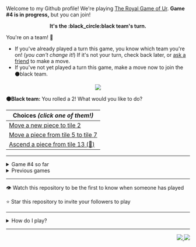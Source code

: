Welcome to my Github profile!
We're playing
[The Royal Game of Ur](https://en.wikipedia.org/wiki/Royal_Game_of_Ur).
**Game #4 is in progress,** but you can join!

<p align="center">
  <b>It's the
  :black_circle:black
  team's turn.</b>
</p>

You're on a team! :wave:

* If you've already played a turn this game, you know which team you're on!
(_you can't change it!_)
If it's not your turn, check back later, or
[ask a
friend](https://twitter.com/share?text=I'm+playing+The+Royal+Game+of+Ur+on+a+GitHub+profile.+Take+your+turn+at+https://github.com/rossjrw/rossjrw+%23RoyalGameOfUr+%23github)
to make a move.
* If you've not yet played a turn this game, make a move now to join the
:black_circle:black
team.

<p align="center"><img src="https://raw.githubusercontent.com/rossjrw/rossjrw/play/games/current/board.603.svg"></p>

  **:black_circle:Black team:**
  You rolled a 2!
What would you like to do?

| Choices *(click one of them!)* |
| --- |
  | [Move a new piece to tile 2    ](https://github.com/rossjrw/rossjrw/issues/new?title=ur-move-2%400-0&amp;body=Press+Submit%21+You+don%27t+need+to+edit+this+text+or+do+anything+else.%0D%0A%0D%0ABe+aware+that+your+move+can+take+a+minute+or+two+to+process.) |
  | [Move a piece from tile 5 to tile 7    ](https://github.com/rossjrw/rossjrw/issues/new?title=ur-move-2%405-0&amp;body=Press+Submit%21+You+don%27t+need+to+edit+this+text+or+do+anything+else.%0D%0A%0D%0ABe+aware+that+your+move+can+take+a+minute+or+two+to+process.) |
  | [Ascend a piece from tile 13    (:rocket:) ](https://github.com/rossjrw/rossjrw/issues/new?title=ur-move-2%4013-0&amp;body=Press+Submit%21+You+don%27t+need+to+edit+this+text+or+do+anything+else.%0D%0A%0D%0ABe+aware+that+your+move+can+take+a+minute+or+two+to+process.) |

-----

<details><summary>Game #4 so far</summary>

## Who's on each team?

<table>
    <thead>
      <tr><th colspan=2>Players in this game</th></tr>
    </thead>
    <tbody>
      <tr>
        <td align="right"><b>Black team</b> :black_circle:</td>
        <td>:white_circle: <b> White team</b></td>
      </tr>
      <tr align="center">
        <td><b><a href="https://github.com/DevTony101">@DevTony101</a></b> (15)<br><b><a href="https://github.com/shpatrickguo">@shpatrickguo</a></b> (7)<br><b><a href="https://github.com/venashial">@venashial</a></b> (5)<br><b><a href="https://github.com/Hans5958">@Hans5958</a></b> (1)<br><b><a href="https://github.com/rossjrw">@rossjrw</a></b> (1)<br><b><a href="https://github.com/Devansh3712">@Devansh3712</a></b> (1)</td>
        <td><b><a href="https://github.com/1ethanhansen">@1ethanhansen</a></b> (32)<br><b><a href="https://github.com/BaptisteMartinet">@BaptisteMartinet</a></b> (1)<br><b><a href="https://github.com/russormes">@russormes</a></b> (1)<br><b><a href="https://github.com/dit7ya">@dit7ya</a></b> (1)<br><b><a href="https://github.com/KnlnKS">@KnlnKS</a></b> (1)</td>
      </tr>
    </tbody>
  </table>

## What's happened so far?

| Time | Turn | Event | Issue | Board |
| :---: | :---: | :--- | :---: | :---: |
  | 11th Feb 2021 18:31 | **0** | :white_circle: **[@1ethanhansen](https://github.com/1ethanhansen)** started a new game | [#536](https://github.com/rossjrw/rossjrw/issues/536) | [link](https://raw.githubusercontent.com/rossjrw/rossjrw/60752599aca5ea17fc8f07261f362da0d83aa07e/games/current/board.536.svg) |
  | 11th Feb 2021 18:32 | **1** | :white_circle: **[@BaptisteMartinet](https://github.com/BaptisteMartinet)** moved a white piece onto the board to position 1    | [#537](https://github.com/rossjrw/rossjrw/issues/537) | [link](https://raw.githubusercontent.com/rossjrw/rossjrw/15c82bc66492cf484565b3ae52869e9ae8f67b7f/games/current/board.537.svg) |
  | 12th Feb 2021 00:47 | **2** | :black_circle: **[@shpatrickguo](https://github.com/shpatrickguo)** moved a black piece onto the board to position 2    | [#540](https://github.com/rossjrw/rossjrw/issues/540) | [link](https://raw.githubusercontent.com/rossjrw/rossjrw/fc85337fadfb28ab997b07b5911539a9ab6b1b11/games/current/board.540.svg) |
  | 12th Feb 2021 05:00 | **3** | :white_circle: **[@1ethanhansen](https://github.com/1ethanhansen)** moved a white piece from position 1 to position 4  — claimed a rosette :rosette:  | [#541](https://github.com/rossjrw/rossjrw/issues/541) | [link](https://raw.githubusercontent.com/rossjrw/rossjrw/93e22eb32b9f95b19eab9f32338c22c0230d62dc/games/current/board.541.svg) |
  | 12th Feb 2021 05:02 | **4** | :white_circle: **[@1ethanhansen](https://github.com/1ethanhansen)** moved a white piece onto the board to position 1    | [#542](https://github.com/rossjrw/rossjrw/issues/542) | [link](https://raw.githubusercontent.com/rossjrw/rossjrw/77bd6640758924099a2d26dc08e4f4de07fb08e3/games/current/board.542.svg) |
  | 12th Feb 2021 10:34 | **5** | :black_circle: **[@Hans5958](https://github.com/Hans5958)** moved a black piece onto the board to position 1    | [#543](https://github.com/rossjrw/rossjrw/issues/543) | [link](https://raw.githubusercontent.com/rossjrw/rossjrw/0984d2339da9d61d407bd4ccfc935c9443f06a8f/games/current/board.543.svg) |
  | 12th Feb 2021 13:23 | **6** | :white_circle: **[@russormes](https://github.com/russormes)** moved a white piece from position 1 to position 2    | [#544](https://github.com/rossjrw/rossjrw/issues/544) |  |
  | 12th Feb 2021 15:50 | **7** | :black_circle: **[@rossjrw](https://github.com/rossjrw)** moved a black piece from position 2 to position 4  — claimed a rosette :rosette:  | [#545](https://github.com/rossjrw/rossjrw/issues/545) | [link](https://raw.githubusercontent.com/rossjrw/rossjrw/f187fdee61da212cd2edd5fd7f94e62bd5aa1c22/games/current/board.545.svg) |
  | 12th Feb 2021 15:50 | **8** | :black_circle:  The black team rolled a 0 and their turn was automatically passed | [#545](https://github.com/rossjrw/rossjrw/issues/545) |  |
  | 12th Feb 2021 16:15 | **9** | :white_circle: **[@1ethanhansen](https://github.com/1ethanhansen)** moved a white piece onto the board to position 3    | [#546](https://github.com/rossjrw/rossjrw/issues/546) | [link](https://raw.githubusercontent.com/rossjrw/rossjrw/96dd49ee14f08824113e3afe8d6d0d6011f31632/games/current/board.546.svg) |
  | 12th Feb 2021 16:15 | **10** | :black_circle:  The black team rolled a 0 and their turn was automatically passed | [#546](https://github.com/rossjrw/rossjrw/issues/546) | [link](https://raw.githubusercontent.com/rossjrw/rossjrw/f368cdd9c6045ee09763620b492a5f77d8ef4c60/games/current/board.546.svg) |
  | 12th Feb 2021 16:16 | **11** | :white_circle: **[@1ethanhansen](https://github.com/1ethanhansen)** moved a white piece from position 4 to position 7    | [#547](https://github.com/rossjrw/rossjrw/issues/547) | [link](https://raw.githubusercontent.com/rossjrw/rossjrw/cfa8b39f703ca873fdd562e3c1c658fd1be69dc5/games/current/board.547.svg) |
  | 13th Feb 2021 00:00 | **12** | :black_circle: **[@shpatrickguo](https://github.com/shpatrickguo)** moved a black piece from position 4 to position 7 — captured a white piece :crossed_swords:   | [#548](https://github.com/rossjrw/rossjrw/issues/548) | [link](https://raw.githubusercontent.com/rossjrw/rossjrw/83432a79fbe097f1ebfc5222f8548d47b091d37c/games/current/board.548.svg) |
  | 13th Feb 2021 00:01 | **13** | :white_circle: **[@1ethanhansen](https://github.com/1ethanhansen)** moved a white piece from position 3 to position 4  — claimed a rosette :rosette:  | [#549](https://github.com/rossjrw/rossjrw/issues/549) | [link](https://raw.githubusercontent.com/rossjrw/rossjrw/594790fee0af44aec431d00c9def030e045b38d5/games/current/board.549.svg) |
  | 13th Feb 2021 00:02 | **14** | :white_circle: **[@1ethanhansen](https://github.com/1ethanhansen)** moved a white piece from position 4 to position 6    | [#550](https://github.com/rossjrw/rossjrw/issues/550) | [link](https://raw.githubusercontent.com/rossjrw/rossjrw/43c9acf2987051f5806be60d3ac78ae6e916f897/games/current/board.550.svg) |
  | 13th Feb 2021 03:14 | **15** | :black_circle: **[@shpatrickguo](https://github.com/shpatrickguo)** moved a black piece from position 7 to position 9    | [#551](https://github.com/rossjrw/rossjrw/issues/551) | [link](https://raw.githubusercontent.com/rossjrw/rossjrw/52d3d34195d4f576b6b07dd78894a2b594f57bf2/games/current/board.551.svg) |
  | 13th Feb 2021 03:18 | **16** | :white_circle: **[@1ethanhansen](https://github.com/1ethanhansen)** moved a white piece onto the board to position 1    | [#552](https://github.com/rossjrw/rossjrw/issues/552) | [link](https://raw.githubusercontent.com/rossjrw/rossjrw/96ee36bff762370b21a49129afa3f6ed5eb348c9/games/current/board.552.svg) |
  | 13th Feb 2021 12:45 | **17** | :black_circle: **[@Devansh3712](https://github.com/Devansh3712)** moved a black piece from position 9 to position 10    | [#553](https://github.com/rossjrw/rossjrw/issues/553) | [link](https://raw.githubusercontent.com/rossjrw/rossjrw/3f4540b874a5169cd658698d57ffbeb0f7d4816f/games/current/board.553.svg) |
  | 13th Feb 2021 17:07 | **18** | :white_circle: **[@1ethanhansen](https://github.com/1ethanhansen)** moved a white piece from position 6 to position 8  — claimed a rosette :rosette:  | [#554](https://github.com/rossjrw/rossjrw/issues/554) | [link](https://raw.githubusercontent.com/rossjrw/rossjrw/941529e958ef24e6a6cd3a92cfcb46594a0e2516/games/current/board.554.svg) |
  | 13th Feb 2021 17:09 | **19** | :white_circle: **[@1ethanhansen](https://github.com/1ethanhansen)** moved a white piece from position 2 to position 3    | [#555](https://github.com/rossjrw/rossjrw/issues/555) | [link](https://raw.githubusercontent.com/rossjrw/rossjrw/ed99453afa3f75ef8b03dcf2f732c80298952b4e/games/current/board.555.svg) |
  | 13th Feb 2021 18:27 | **20** | :black_circle: **[@shpatrickguo](https://github.com/shpatrickguo)** moved a black piece from position 10 to position 11    | [#556](https://github.com/rossjrw/rossjrw/issues/556) | [link](https://raw.githubusercontent.com/rossjrw/rossjrw/d3b79ea51c9be4fdffa6ce7e9178d181c0fd0ed8/games/current/board.556.svg) |
  | 16th Feb 2021 14:12 | **21** | :white_circle: **[@dit7ya](https://github.com/dit7ya)** moved a white piece from position 8 to position 11 — captured a black piece :crossed_swords:   | [#557](https://github.com/rossjrw/rossjrw/issues/557) | [link](https://raw.githubusercontent.com/rossjrw/rossjrw/56f62df164d138b46da5a7c68514ad14ce6f2e41/games/current/board.557.svg) |
  | 16th Feb 2021 16:44 | **22** | :black_circle: **[@shpatrickguo](https://github.com/shpatrickguo)** moved a black piece onto the board to position 2    | [#558](https://github.com/rossjrw/rossjrw/issues/558) | [link](https://raw.githubusercontent.com/rossjrw/rossjrw/3afd6c0cb31dffb831b5eb93955d0bb58fb78136/games/current/board.558.svg) |
  | 16th Feb 2021 16:45 | **23** | :white_circle: **[@1ethanhansen](https://github.com/1ethanhansen)** moved a white piece from position 11 to position 14  — claimed a rosette :rosette:  | [#559](https://github.com/rossjrw/rossjrw/issues/559) |  |
  | 16th Feb 2021 16:47 | **24** | :white_circle: **[@1ethanhansen](https://github.com/1ethanhansen)** moved a white piece from position 3 to position 6    | [#560](https://github.com/rossjrw/rossjrw/issues/560) | [link](https://raw.githubusercontent.com/rossjrw/rossjrw/9556943408d2d92f0da823f97f60c208c56639d6/games/current/board.560.svg) |
  | 16th Feb 2021 16:47 | **25** | :black_circle:  The black team rolled a 0 and their turn was automatically passed | [#560](https://github.com/rossjrw/rossjrw/issues/560) | [link](https://raw.githubusercontent.com/rossjrw/rossjrw/092402a25f56629fcf9c748f17d19a3c185768f4/games/current/board.560.svg) |
  | 16th Feb 2021 16:55 | **26** | :white_circle: **[@1ethanhansen](https://github.com/1ethanhansen)** moved a white piece from position 1 to position 4  — claimed a rosette :rosette:  | [#561](https://github.com/rossjrw/rossjrw/issues/561) |  |
  | 16th Feb 2021 16:56 | **27** | :white_circle: **[@1ethanhansen](https://github.com/1ethanhansen)** moved a white piece from position 4 to position 8  — claimed a rosette :rosette:  | [#562](https://github.com/rossjrw/rossjrw/issues/562) | [link](https://raw.githubusercontent.com/rossjrw/rossjrw/041f4097d076615beb606f1eeb5e966b2df8d240/games/current/board.562.svg) |
  | 16th Feb 2021 16:56 | **28** | :white_circle:  The white team rolled a 0 and their turn was automatically passed | [#562](https://github.com/rossjrw/rossjrw/issues/562) | [link](https://raw.githubusercontent.com/rossjrw/rossjrw/5c9cad15c762d857767c70d138444708a25aab76/games/current/board.562.svg) |
  | 17th Feb 2021 05:56 | **29** | :black_circle: **[@venashial](https://github.com/venashial)** moved a black piece from position 2 to position 4  — claimed a rosette :rosette:  | [#563](https://github.com/rossjrw/rossjrw/issues/563) | [link](https://raw.githubusercontent.com/rossjrw/rossjrw/a2098e9af775417ebf9fda039bd4b408d032aa46/games/current/board.563.svg) |
  | 17th Feb 2021 05:57 | **30** | :black_circle: **[@venashial](https://github.com/venashial)** moved a black piece onto the board to position 3    | [#564](https://github.com/rossjrw/rossjrw/issues/564) | [link](https://raw.githubusercontent.com/rossjrw/rossjrw/bdcec1a9cbf534d70bda6ca0b4900fd2448a1cc7/games/current/board.564.svg) |
  | 17th Feb 2021 06:00 | **31** | :white_circle: **[@1ethanhansen](https://github.com/1ethanhansen)** moved a white piece onto the board to position 1    | [#565](https://github.com/rossjrw/rossjrw/issues/565) | [link](https://raw.githubusercontent.com/rossjrw/rossjrw/8ad15acc849fed5852055a71c55cac8f0a9eabfd/games/current/board.565.svg) |
  | 17th Feb 2021 06:02 | **32** | :black_circle: **[@venashial](https://github.com/venashial)** moved a black piece from position 3 to position 6 — captured a white piece :crossed_swords:   | [#566](https://github.com/rossjrw/rossjrw/issues/566) | [link](https://raw.githubusercontent.com/rossjrw/rossjrw/f769988787ac4429bcb84491a759aa0941a0eaa3/games/current/board.566.svg) |
  | 17th Feb 2021 16:20 | **33** | :white_circle: **[@1ethanhansen](https://github.com/1ethanhansen)** moved a white piece onto the board to position 2    | [#567](https://github.com/rossjrw/rossjrw/issues/567) | [link](https://raw.githubusercontent.com/rossjrw/rossjrw/0dcc0aba6898f23f401c0b8f9701b101092a7612/games/current/board.567.svg) |
  | 17th Feb 2021 18:22 | **34** | :black_circle: **[@venashial](https://github.com/venashial)** moved a black piece from position 1 to position 5    | [#568](https://github.com/rossjrw/rossjrw/issues/568) | [link](https://raw.githubusercontent.com/rossjrw/rossjrw/f7a46c88390c3bfd4c74d3f7228d8922607175be/games/current/board.568.svg) |
  | 17th Feb 2021 18:24 | **35** | :white_circle: **[@1ethanhansen](https://github.com/1ethanhansen)** moved a white piece from position 2 to position 3    | [#569](https://github.com/rossjrw/rossjrw/issues/569) | [link](https://raw.githubusercontent.com/rossjrw/rossjrw/af391a695cc77008ac365a5ed3072fcc53608e85/games/current/board.569.svg) |
  | 17th Feb 2021 18:39 | **36** | :black_circle: **[@shpatrickguo](https://github.com/shpatrickguo)** moved a black piece onto the board to position 2    | [#570](https://github.com/rossjrw/rossjrw/issues/570) | [link](https://raw.githubusercontent.com/rossjrw/rossjrw/05673d6ed65a653dd2c6fd203eaa1daecc798c56/games/current/board.570.svg) |
  | 17th Feb 2021 18:51 | **37** | :white_circle: **[@1ethanhansen](https://github.com/1ethanhansen)** moved a white piece from position 1 to position 4  — claimed a rosette :rosette:  | [#571](https://github.com/rossjrw/rossjrw/issues/571) | [link](https://raw.githubusercontent.com/rossjrw/rossjrw/a7bac748180c89e6a0124cc475aa59cbc89248d5/games/current/board.571.svg) |
  | 17th Feb 2021 18:57 | **38** | :white_circle: **[@1ethanhansen](https://github.com/1ethanhansen)** moved a white piece from position 3 to position 5 — captured a black piece :crossed_swords:   | [#572](https://github.com/rossjrw/rossjrw/issues/572) | [link](https://raw.githubusercontent.com/rossjrw/rossjrw/6490a61d979f8c277758550b530f77b1a9969bba/games/current/board.572.svg) |
  | 17th Feb 2021 22:43 | **39** | :black_circle: **[@DevTony101](https://github.com/DevTony101)** moved a black piece from position 4 to position 5 — captured a white piece :crossed_swords:   | [#573](https://github.com/rossjrw/rossjrw/issues/573) | [link](https://raw.githubusercontent.com/rossjrw/rossjrw/bcac0e7f80b581c1fbebca182882ef5cdf9a15fc/games/current/board.573.svg) |
  | 17th Feb 2021 22:49 | **40** | :white_circle: **[@1ethanhansen](https://github.com/1ethanhansen)** moved a white piece from position 4 to position 5 — captured a black piece :crossed_swords:   | [#574](https://github.com/rossjrw/rossjrw/issues/574) | [link](https://raw.githubusercontent.com/rossjrw/rossjrw/83d9d21d67579213aa320b2fbc52158525bc8b06/games/current/board.574.svg) |
  | 18th Feb 2021 02:55 | **41** | :black_circle: **[@venashial](https://github.com/venashial)** moved a black piece from position 2 to position 5 — captured a white piece :crossed_swords:   | [#575](https://github.com/rossjrw/rossjrw/issues/575) | [link](https://raw.githubusercontent.com/rossjrw/rossjrw/9f3891438bea144ee456ad9e5fafe582b2e62e2a/games/current/board.575.svg) |
  | 18th Feb 2021 16:42 | **42** | :white_circle: **[@1ethanhansen](https://github.com/1ethanhansen)** moved a white piece onto the board to position 2    | [#576](https://github.com/rossjrw/rossjrw/issues/576) | [link](https://raw.githubusercontent.com/rossjrw/rossjrw/c39e1bcf21588547b0b98595e1c92c0677d92e30/games/current/board.576.svg) |
  | 18th Feb 2021 16:47 | **43** | :black_circle: **[@DevTony101](https://github.com/DevTony101)** moved a black piece onto the board to position 3    | [#577](https://github.com/rossjrw/rossjrw/issues/577) | [link](https://raw.githubusercontent.com/rossjrw/rossjrw/801a7b4bb6b5bbf97654a5704c971878a4b9aab4/games/current/board.577.svg) |
  | 18th Feb 2021 16:48 | **44** | :white_circle: **[@1ethanhansen](https://github.com/1ethanhansen)** moved a white piece from position 2 to position 4  — claimed a rosette :rosette:  | [#578](https://github.com/rossjrw/rossjrw/issues/578) | [link](https://raw.githubusercontent.com/rossjrw/rossjrw/7d513d273c7e3e71953a2c5ab9e88e6e88969d50/games/current/board.578.svg) |
  | 18th Feb 2021 16:49 | **45** | :white_circle: **[@1ethanhansen](https://github.com/1ethanhansen)** moved a white piece onto the board to position 3    | [#579](https://github.com/rossjrw/rossjrw/issues/579) | [link](https://raw.githubusercontent.com/rossjrw/rossjrw/f42a966011c9d91d8607e7e8d306ddcd20f86424/games/current/board.579.svg) |
  | 18th Feb 2021 16:50 | **46** | :black_circle: **[@DevTony101](https://github.com/DevTony101)** moved a black piece from position 3 to position 4  — claimed a rosette :rosette:  | [#580](https://github.com/rossjrw/rossjrw/issues/580) | [link](https://raw.githubusercontent.com/rossjrw/rossjrw/5de6c22e425fd83ba83c7c033d7e610dd7550a62/games/current/board.580.svg) |
  | 18th Feb 2021 16:52 | **47** | :black_circle: **[@DevTony101](https://github.com/DevTony101)** moved a black piece onto the board to position 3    | [#581](https://github.com/rossjrw/rossjrw/issues/581) | [link](https://raw.githubusercontent.com/rossjrw/rossjrw/d35da406584b7726250bb5be5c6a69f9a9dbdb89/games/current/board.581.svg) |
  | 18th Feb 2021 16:53 | **48** | :white_circle: **[@1ethanhansen](https://github.com/1ethanhansen)** moved a white piece onto the board to position 1    | [#582](https://github.com/rossjrw/rossjrw/issues/582) | [link](https://raw.githubusercontent.com/rossjrw/rossjrw/7d951201f8f1b51c3c2c4af652f6d979cba6085d/games/current/board.582.svg) |
  | 18th Feb 2021 16:54 | **49** | :black_circle: **[@DevTony101](https://github.com/DevTony101)** moved a black piece from position 4 to position 7    | [#583](https://github.com/rossjrw/rossjrw/issues/583) | [link](https://raw.githubusercontent.com/rossjrw/rossjrw/1ec661ad62a738858d291de41f7546174031456f/games/current/board.583.svg) |
  | 18th Feb 2021 16:56 | **50** | :white_circle: **[@1ethanhansen](https://github.com/1ethanhansen)** moved a white piece from position 3 to position 6 — captured a black piece :crossed_swords:   | [#584](https://github.com/rossjrw/rossjrw/issues/584) | [link](https://raw.githubusercontent.com/rossjrw/rossjrw/a4c5e22598d9dcc63225526933decfec821ec7d0/games/current/board.584.svg) |
  | 18th Feb 2021 16:57 | **51** | :black_circle: **[@DevTony101](https://github.com/DevTony101)** moved a black piece onto the board to position 2    | [#585](https://github.com/rossjrw/rossjrw/issues/585) | [link](https://raw.githubusercontent.com/rossjrw/rossjrw/cd8fa489ca2d6418224179e3d1002e9115a63505/games/current/board.585.svg) |
  | 18th Feb 2021 16:58 | **52** | :white_circle: **[@1ethanhansen](https://github.com/1ethanhansen)** moved a white piece onto the board to position 3    | [#586](https://github.com/rossjrw/rossjrw/issues/586) | [link](https://raw.githubusercontent.com/rossjrw/rossjrw/ffdb8885b60b2d5c3aa1d601f54e7864d990cc4a/games/current/board.586.svg) |
  | 18th Feb 2021 17:01 | **53** | :black_circle: **[@DevTony101](https://github.com/DevTony101)** moved a black piece from position 2 to position 4  — claimed a rosette :rosette:  | [#587](https://github.com/rossjrw/rossjrw/issues/587) | [link](https://raw.githubusercontent.com/rossjrw/rossjrw/adaea9c0b5e57fb618dc9160559e9afcba1297ab/games/current/board.587.svg) |
  | 18th Feb 2021 17:02 | **54** | :black_circle: **[@DevTony101](https://github.com/DevTony101)** moved a black piece from position 5 to position 6 — captured a white piece :crossed_swords:   | [#588](https://github.com/rossjrw/rossjrw/issues/588) | [link](https://raw.githubusercontent.com/rossjrw/rossjrw/a13cf0602a9d3c574679aa7358596b52fd939d1a/games/current/board.588.svg) |
  | 18th Feb 2021 17:07 | **55** | :white_circle: **[@1ethanhansen](https://github.com/1ethanhansen)** ascended a white piece from position 14 :rocket:    | [#589](https://github.com/rossjrw/rossjrw/issues/589) | [link](https://raw.githubusercontent.com/rossjrw/rossjrw/a9705355b2bc190cebad3d7dc57556457dcc82fc/games/current/board.589.svg) |
  | 18th Feb 2021 17:09 | **56** | :black_circle: **[@DevTony101](https://github.com/DevTony101)** moved a black piece from position 7 to position 10    | [#590](https://github.com/rossjrw/rossjrw/issues/590) | [link](https://raw.githubusercontent.com/rossjrw/rossjrw/13d435b566fca2d23daa3f43f5fb73e378621d8d/games/current/board.590.svg) |
  | 18th Feb 2021 17:18 | **57** | :white_circle: **[@1ethanhansen](https://github.com/1ethanhansen)** moved a white piece from position 1 to position 2    | [#591](https://github.com/rossjrw/rossjrw/issues/591) | [link](https://raw.githubusercontent.com/rossjrw/rossjrw/4faa76a52916f10fef79a36a648fa00dbcdac376/games/current/board.591.svg) |
  | 18th Feb 2021 17:20 | **58** | :black_circle: **[@DevTony101](https://github.com/DevTony101)** moved a black piece from position 10 to position 13    | [#592](https://github.com/rossjrw/rossjrw/issues/592) | [link](https://raw.githubusercontent.com/rossjrw/rossjrw/4cf51eb5c5cbc4dc6aa752713562ac6e9c957f21/games/current/board.592.svg) |
  | 19th Feb 2021 00:57 | **59** | :white_circle: **[@KnlnKS](https://github.com/KnlnKS)** moved a white piece from position 2 to position 5    | [#593](https://github.com/rossjrw/rossjrw/issues/593) |  |
  | 19th Feb 2021 01:00 | **60** | :black_circle: **[@DevTony101](https://github.com/DevTony101)** ascended a black piece from position 13 :rocket:    | [#594](https://github.com/rossjrw/rossjrw/issues/594) | [link](https://raw.githubusercontent.com/rossjrw/rossjrw/5348fc328d15f6b9e9bb983e8211a8a2a78407ec/games/current/board.594.svg) |
  | 19th Feb 2021 01:00 | **61** | :white_circle:  The white team rolled a 0 and their turn was automatically passed | [#594](https://github.com/rossjrw/rossjrw/issues/594) | [link](https://raw.githubusercontent.com/rossjrw/rossjrw/7a16a5a86a3c3092ba6d8e71520575738eb53682/games/current/board.594.svg) |
  | 19th Feb 2021 01:04 | **62** | :black_circle: **[@DevTony101](https://github.com/DevTony101)** moved a black piece from position 4 to position 7    | [#595](https://github.com/rossjrw/rossjrw/issues/595) | [link](https://raw.githubusercontent.com/rossjrw/rossjrw/d565e687936bf7d9f3787a7afc9b5b197f1ff497/games/current/board.595.svg) |
  | 19th Feb 2021 19:01 | **63** | :white_circle: **[@1ethanhansen](https://github.com/1ethanhansen)** moved a white piece from position 3 to position 6 — captured a black piece :crossed_swords:   | [#596](https://github.com/rossjrw/rossjrw/issues/596) | [link](https://raw.githubusercontent.com/rossjrw/rossjrw/8dfd5d4d70614741dce581ca974a2c99432c9acc/games/current/board.596.svg) |
  | 19th Feb 2021 19:04 | **64** | :black_circle: **[@DevTony101](https://github.com/DevTony101)** moved a black piece from position 3 to position 5 — captured a white piece :crossed_swords:   | [#597](https://github.com/rossjrw/rossjrw/issues/597) | [link](https://raw.githubusercontent.com/rossjrw/rossjrw/e508970f28766d69053abc66fad068fe13ce96b5/games/current/board.597.svg) |
  | 19th Feb 2021 23:26 | **65** | :white_circle: **[@1ethanhansen](https://github.com/1ethanhansen)** moved a white piece from position 6 to position 10    | [#598](https://github.com/rossjrw/rossjrw/issues/598) |  |
  | 20th Feb 2021 00:20 | **66** | :black_circle: **[@shpatrickguo](https://github.com/shpatrickguo)** moved a black piece from position 7 to position 10 — captured a white piece :crossed_swords:   | [#599](https://github.com/rossjrw/rossjrw/issues/599) | [link](https://raw.githubusercontent.com/rossjrw/rossjrw/e8e81d416f4bf6ff37b6e1756a7aaf9973d18372/games/current/board.599.svg) |
  | 20th Feb 2021 00:20 | **67** | :white_circle:  The white team rolled a 0 and their turn was automatically passed | [#599](https://github.com/rossjrw/rossjrw/issues/599) | [link](https://raw.githubusercontent.com/rossjrw/rossjrw/b975e70610877d40cf795ea2a7fde090c1ed56c5/games/current/board.599.svg) |
  | 20th Feb 2021 00:40 | **68** | :black_circle: **[@DevTony101](https://github.com/DevTony101)** moved a black piece from position 10 to position 12    | [#600](https://github.com/rossjrw/rossjrw/issues/600) | [link](https://raw.githubusercontent.com/rossjrw/rossjrw/8f1eace5ca2f07740ca21e2634f5960f43280de5/games/current/board.600.svg) |
  | 22nd Feb 2021 01:56 | **69** | :white_circle: **[@1ethanhansen](https://github.com/1ethanhansen)** moved a white piece onto the board to position 2    | [#601](https://github.com/rossjrw/rossjrw/issues/601) | [link](https://raw.githubusercontent.com/rossjrw/rossjrw/43478d9db5e237d48daa70cf6e6e80113cdba96e/games/current/board.601.svg) |
  | 22nd Feb 2021 02:01 | **70** | :black_circle: **[@DevTony101](https://github.com/DevTony101)** moved a black piece from position 12 to position 13    | [#602](https://github.com/rossjrw/rossjrw/issues/602) | [link](https://raw.githubusercontent.com/rossjrw/rossjrw/b6bf2054632fc3d99034b67233230bfdcfd2beeb/games/current/board.602.svg) |
  | 22nd Feb 2021 04:10 | **71** | :white_circle: **[@1ethanhansen](https://github.com/1ethanhansen)** moved a white piece from position 4 to position 6    | [#603](https://github.com/rossjrw/rossjrw/issues/603) |  |

</details>

<details><summary>Previous games</summary>

## Previous games

1. A game was started on 30th Jul 2020 by **[@rossjrw](https://github.com/rossjrw)** and ended on 4th Dec 2020. 
   * The :white_circle:white team won. 
   * 64 players played 166 moves across 4 months and 5 days. 
   * The :black_circle:black team captured 9 white pieces and claimed 12 rosettes. 
   * The :white_circle:white team captured 10 black pieces and claimed 18 rosettes. 
   * The MVP of the winning team was **[@1ethanhansen](https://github.com/1ethanhansen)**, who played 48 moves. 
   * The winning move was made by **[@qbtl](https://github.com/qbtl)** ([#269](https://github.com/rossjrw/rossjrw/issues/269)).
1. A game was started on 4th Dec 2020 by **[@1ethanhansen](https://github.com/1ethanhansen)** and ended on 11th Jan 2021. 
   * The :black_circle:black team won. 
   * 27 players played 145 moves across 1 month and 1 week. 
   * The :black_circle:black team captured 7 white pieces and claimed 16 rosettes. 
   * The :white_circle:white team captured 6 black pieces and claimed 14 rosettes. 
   * The MVP of the winning team was **[@shpatrickguo](https://github.com/shpatrickguo)**, who played 26 moves. 
   * The winning move was made by **[@shpatrickguo](https://github.com/shpatrickguo)** ([#424](https://github.com/rossjrw/rossjrw/issues/424)).
1. A game was started on 11th Jan 2021 by **[@BaptisteMartinet](https://github.com/BaptisteMartinet)** and ended on 11th Feb 2021. 
   * The :white_circle:white team won. 
   * 17 players played 118 moves across 1 month and 12 hours. 
   * The :black_circle:black team captured 2 white pieces and claimed 11 rosettes. 
   * The :white_circle:white team captured 8 black pieces and claimed 14 rosettes. 
   * The MVP of the winning team was **[@1ethanhansen](https://github.com/1ethanhansen)**, who played 45 moves. 
   * The winning move was made by **[@1ethanhansen](https://github.com/1ethanhansen)** ([#535](https://github.com/rossjrw/rossjrw/issues/535)).

</details>

-----

:eye: Watch this repository to be the first to know when someone has played

:star: Star this repository to invite your followers to play

-----

<details><summary>How do I play?</summary>

  It's the :white_circle:white team versus the :black_circle:black team.

  The turn starts by rolling 4 binary dice, which
  results in a number from 0 to 4. The current team gets to move one of their
  pieces by that many tiles.

  All of your pieces start on position 0 (the space just before tile 1). Your
  goal is to get all seven of them off the board by moving them onto position
  15 (the space just after tile 14). This is called **:rocket:ascending** a
  piece. You also want to prevent your opponent from :rocket:ascending their
  pieces.

  You will move your pieces along the tiles from tile 1 to tile 14. The tiles
  on your side of the board (tiles 1 through 4, 13, and 14) are safe — only
  your pieces can be there. However, the tiles in the middle (tiles 5 through
  12) are unsafe — your opponent's pieces can also be here. If one team's piece
  lands on the same tile as another team's piece, the piece that was landed on
  is **:crossed_swords:captured**! It goes all the way back to position 0.

  If you land on a **:rosette:rosette** (tiles 4, 8, and 14), your team gets to
  take another turn. Also, a piece that is on the :rosette:rosette on tile 8
  *cannot be :crossed_swords:captured*. A piece that's trying to capture it will
  simply bounce off onto tile 9.

  The first team to **:rocket:ascend** all seven of their pieces — that is,
  move them off the board onto position 15 — :crown:wins!

  Watch [Tom Scott play against Irving
  Finkel](https://www.youtube.com/watch?v=WZskjLq040I) in 2017.

  -----

  Playing Ur on my GitHub profile is easy. The dice have already been rolled
  for you — all you have to do is decide what to do with them.

  Anyone can join either team at any time, but once you're in a team, you're
  locked into it until the game ends. You can't play a move when it's the
  other team's turn.

  _([Before 2020-09-19](https://github.com/rossjrw/rossjrw/pull/133), your team
  was determined by your username. This is no longer the case.)_

  There will be a list of links below the board image with each possible move.
  Clicking one of those will take you to a page where you can create an Issue
  in this repository. The fields will already be filled in and all you have to
  do is click Submit.

  It will take a moment for Github Actions to acknowledge your move, but once
  it does, you'll see it react with the 'eyes' emoji (:eyes:). No more than a
  minute later it should react with the 'rocket' emoji (:rocket:) to let you
  know that your move was successful.

  If you don't see any of that, then something went wrong. Ping me in your
  issue by typing `cc @rossjrw`, and I'll take a look.

  Note that if your team has no possible moves — for example by rolling a 0 —
  your turn will be automatically skipped. The event log will let you know if
  this has happened.

  -----

  Check out the `source` branch of this repository for the source code and a
  little commentary on the inspiration behind this project.

</details>

-----

<p align="right">
  <a href="https://github.com/rossjrw/rossjrw/actions?query=workflow:build">
    <img src="https://github.com/rossjrw/rossjrw/workflows/build/badge.svg?branch=source"/>
  </a>
  <a href="https://github.com/rossjrw/rossjrw/actions?query=workflow:play">
    <img src="https://github.com/rossjrw/rossjrw/workflows/play/badge.svg?branch=play"/>
  </a>
</p>
